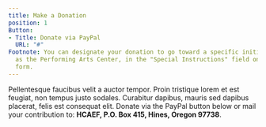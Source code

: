 ```yaml
---
title: Make a Donation
position: 1
Button:
- Title: Donate via PayPal
  URL: "#"
Footnote: You can designate your donation to go toward a specific initiative, such
  as the Performing Arts Center, in the "Special Instructions" field on the PayPal
  form.
---
```


Pellentesque faucibus velit a auctor tempor. Proin tristique lorem et est feugiat, non tempus justo sodales. Curabitur dapibus, mauris sed dapibus placerat, felis est consequat elit. Donate via the PayPal button below or mail your contribution to: **HCAEF, P.O. Box 415, Hines, Oregon 97738**.
